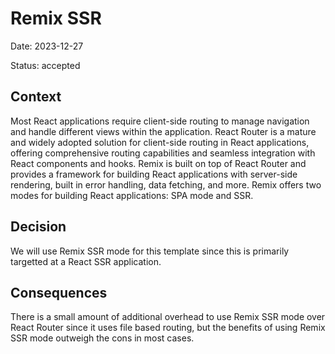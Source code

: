 # Remix SSR

Date: 2023-12-27

Status: accepted

## Context

Most React applications require client-side routing to manage navigation and handle different views within the application. React Router is a mature and widely adopted solution for client-side routing in React applications, offering comprehensive routing capabilities and seamless integration with React components and hooks. Remix is built on top of React Router and provides a framework for building React applications with server-side rendering, built in error handling, data fetching, and more. Remix offers two modes for building React applications: SPA mode and SSR.

## Decision

We will use Remix SSR mode for this template since this is primarily targetted at a React SSR application.

## Consequences

There is a small amount of additional overhead to use Remix SSR mode over React Router since it uses file based routing, but the benefits of using Remix SSR mode outweigh the cons in most cases.
